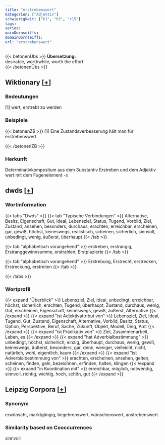 ```yaml
---
title: "erstrebenswert"
kategorien: ["Adjektiv"]
schwierigkeit: ["k1", "h3", "r15"]
tags:
series:
mainDornseiffs:
domainDornseiffs:
url: "erstrebenswert"
---
```


{{< betonenÜbs >}}
**Übersetzung:**  
desirable, worthwhile, worth the effort  
{{< /betonenÜbs >}}

## Wiktionary [[+](https://de.wiktionary.org/wiki/erstrebenswert)]

### Bedeutungen
[1] wert, erstrebt zu werden  

### Beispiele
{{< betonenZB >}}
[1] Eine Zustandsverbesserung hält man für erstrebenswert.  

{{< /betonenZB >}}
### Herkunft
Determinativkompositum aus dem Substantiv Erstreben und dem Adjektiv wert mit dem Fugenelement -s  



## dwds [[+](https://www.dwds.de/wb/erstrebenswert)]

### Wortinformation
{{< tabs "Dwds" >}}
{{< tab "Typische Verbindungen" >}}
Alternative, Besitz, Eigenschaft, Gut, Ideal, Lebensziel, Status, Tugend, Vorbild, Ziel, Zustand, ansehen, besonders, durchaus, erachten, erreichbar, erscheinen, gar, gewiß, höchst, keineswegs, realistisch, scheinen, sicherlich, sinnvoll, unbedingt, wenig, äußerst, überhaupt
{{< /tab >}}

{{< tab "alphabetisch vorangehend" >}}
erstreben, erstrangig, Erstranggewinnsumme, erstrahlen, Erstplazierte
{{< /tab >}}

{{< tab "alphabetisch vorangehend" >}}
Erstrebung, Erstrecht, erstrecken, Erstreckung, erstreiten
{{< /tab >}}

{{< /tabs >}}

### Wortprofil
{{< expand "Überblick" >}} Lebensziel, Ziel, Ideal, unbedingt, erreichbar, höchst, sicherlich, erachten, Tugend, überhaupt, Zustand, durchaus, wenig, Gut, erscheinen, Eigenschaft, keineswegs, gewiß, äußerst, Alternative {{< /expand >}}
{{< expand "ist Adjektivattribut von" >}} Lebensziel, Ziel, Ideal, Tugend, Gut, Zustand, Eigenschaft, Alternative, Vorbild, Besitz, Status, Option, Perspektive, Beruf, Sache, Zukunft, Objekt, Modell, Ding, Amt {{< /expand >}}
{{< expand "ist Prädikativ von" >}} Ziel, Zusammenarbeit, Leben, es {{< /expand >}}
{{< expand "hat Adverbialbestimmung" >}} unbedingt, höchst, sicherlich, einzig, überhaupt, durchaus, wenig, gewiß, keineswegs, äußerst, besonders, gar, denn, weniger, vielleicht, nicht, natürlich, wohl, eigentlich, kaum {{< /expand >}}
{{< expand "ist Adverbialbestimmung von" >}} erachten, erscheinen, ansehen, gelten, scheinen, finden, geln, bezeichnen, erfinden, halten, klingen {{< /expand >}}
{{< expand "in Koordination mit" >}} erreichbar, möglich, notwendig, sinnvoll, richtig, wichtig, hoch, schön, gut {{< /expand >}}

## Leipzig Corpora [[+](https://corpora.uni-leipzig.de/en/res?word=erstrebenswert&corpusId=deu_newscrawl-public_2018)]


### Synonym
erwünscht, marktgängig, begehrenswert, wünschenswert, anstrebenswert


### Similarity based on Cooccurrences
sinnvoll

